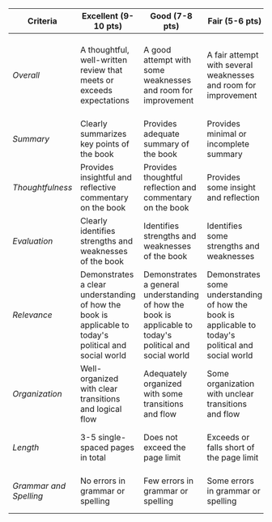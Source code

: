 | **Criteria** | **Excellent** (9-10 pts)    | **Good** (7-8 pts)       | **Fair** (5-6 pts)           | **Poor** (1-4 pts)          |
|--------------|---------------------|----------------------|------------------------|---------------------------|
| _Overall_    | A thoughtful, well-written review that meets or exceeds expectations | A good attempt with some weaknesses and room for improvement | A fair attempt with several weaknesses and room for improvement | A poor attempt with significant weaknesses and no evidence of effort or understanding |
| _Summary_      | Clearly summarizes key points of the book | Provides adequate summary of the book | Provides minimal or incomplete summary | Summary is unclear or missing key points |
| _Thoughtfulness_ | Provides insightful and reflective commentary on the book | Provides thoughtful reflection and commentary on the book | Provides some insight and reflection | Lacks insight and reflection on the book |
| _Evaluation_   | Clearly identifies strengths and weaknesses of the book | Identifies strengths and weaknesses of the book | Identifies some strengths and weaknesses | Lacks evaluation of strengths and weaknesses of the book |
| _Relevance_    | Demonstrates a clear understanding of how the book is applicable to today's political and social world | Demonstrates a general understanding of how the book is applicable to today's political and social world | Demonstrates some understanding of how the book is applicable to today's political and social world | Does not demonstrate understanding of how the book is applicable to today's political and social world |
| _Organization_ | Well-organized with clear transitions and logical flow | Adequately organized with some transitions and flow | Some organization with unclear transitions and flow | Poorly organized with unclear transitions and little logical flow |
| _Length_       | 3-5 single-spaced pages in total | Does not exceed the page limit | Exceeds or falls short of the page limit | Significantly exceeds or falls short the page limit |
| _Grammar and Spelling_ | No errors in grammar or spelling | Few errors in grammar or spelling | Some errors in grammar or spelling | Numerous errors in grammar or spelling |
